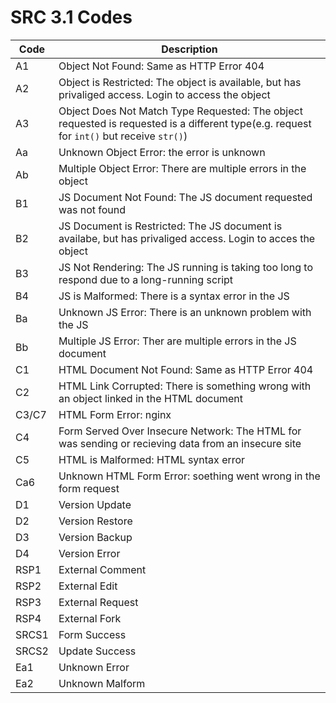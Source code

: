 # SRC 3.1 Codes
| Code | Description |
| --- | --- |
| A1 | Object Not Found: Same as HTTP Error 404 |
| A2 | Object is Restricted: The object is available, but has privaliged access. Login to access the object|
| A3 | Object Does Not Match Type Requested: The object requested is requested is a different type(e.g. request for `int()` but receive `str()`)|
| Aa | Unknown Object Error: the error is unknown |
| Ab | Multiple Object Error: There are multiple errors in the object |
| B1 | JS Document Not Found: The JS document requested was not found |
| B2 | JS Document is Restricted: The JS document is availabe, but has privaliged access. Login to acces the object |
| B3 | JS Not Rendering: The JS running is taking too long to respond due to a long-running script |
| B4 | JS is Malformed: There is a syntax error in the JS |
| Ba | Unknown JS Error: There is an unknown problem with the JS |
| Bb | Multiple JS Error: Ther are multiple errors in the JS document |
| C1 | HTML Document Not Found: Same as HTTP Error 404 |
| C2 | HTML Link Corrupted: There is something wrong with an object linked in the HTML document |
| C3/C7 | HTML Form Error: nginx |
| C4 | Form Served Over Insecure Network: The HTML for was sending or recieving data from an insecure site |
| C5 | HTML is Malformed: HTML syntax error |
| Ca6 | Unknown HTML Form Error: soething went wrong in the form request |
| D1 | Version Update |
| D2 | Version Restore |
| D3 | Version Backup |
| D4 | Version Error |
| RSP1 | External Comment |
| RSP2 | External Edit |
| RSP3 | External Request |
| RSP4 | External Fork |
| SRCS1 | Form Success |
| SRCS2 | Update Success |
| Ea1 | Unknown Error |
| Ea2 | Unknown Malform |
